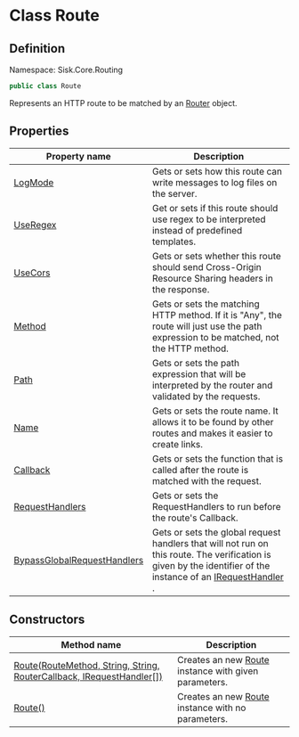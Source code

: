 # Class Route

## Definition
Namespace: Sisk.Core.Routing

```csharp
public class Route
```

Represents an HTTP route to be matched by an [Router](/spec/Sisk/Core/Routing/Router) object.

## Properties

| Property name | Description |
| --- | --- |
| [LogMode](/spec/Sisk/Core/Routing/Route/LogMode) | Gets or sets how this route can write messages to log files on the server. | 
| [UseRegex](/spec/Sisk/Core/Routing/Route/UseRegex) | Get or sets if this route should use regex to be interpreted instead of predefined templates. | 
| [UseCors](/spec/Sisk/Core/Routing/Route/UseCors) | Gets or sets whether this route should send Cross-Origin Resource Sharing headers in the response. | 
| [Method](/spec/Sisk/Core/Routing/Route/Method) | Gets or sets the matching HTTP method. If it is "Any", the route will just use the path expression to be matched, not the HTTP method. | 
| [Path](/spec/Sisk/Core/Routing/Route/Path) | Gets or sets the path expression that will be interpreted by the router and validated by the requests. | 
| [Name](/spec/Sisk/Core/Routing/Route/Name) | Gets or sets the route name. It allows it to be found by other routes and makes it easier to create links. | 
| [Callback](/spec/Sisk/Core/Routing/Route/Callback) | Gets or sets the function that is called after the route is matched with the request. | 
| [RequestHandlers](/spec/Sisk/Core/Routing/Route/RequestHandlers) | Gets or sets the RequestHandlers to run before the route's Callback. | 
| [BypassGlobalRequestHandlers](/spec/Sisk/Core/Routing/Route/BypassGlobalRequestHandlers) | Gets or sets the global request handlers that will not run on this route. The verification is given by the identifier of the instance of an [IRequestHandler](/spec/Sisk/Core/Routing/Handlers/IRequestHandler) . | 

## Constructors

| Method name | Description |
| --- | --- |
| [Route(RouteMethod, String, String, RouterCallback, IRequestHandler[])](/spec/Sisk/Core/Routing/Route/_ctor--RouteMethod-String-String-RouterCallback-IRequestHandler[]) | Creates an new [Route](/spec/Sisk/Core/Routing/Route) instance with given parameters. | 
| [Route()](/spec/Sisk/Core/Routing/Route/_ctor--) | Creates an new [Route](/spec/Sisk/Core/Routing/Route) instance with no parameters. | 

